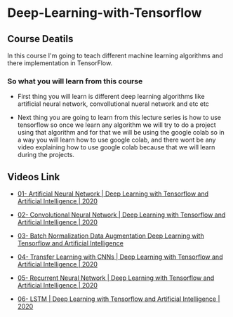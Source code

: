 # Deep-Learning-with-Tensorflow

## Course Deatils

In this course I'm going to teach different machine learning algorithms and there implementation in TensorFlow.

### So what you will learn from this course

- First thing you will learn is different deep learning algorithms like artificial neural network, convollutional nueral network and etc etc
 
- Next thing you are going to learn from this lecture series is how to use tensorflow so once we learn any algorithm we will try to do a project using that algorithm 
  and for that we will be using the google colab so in a way you will learn how to use google colab, and there wont be any video explaining how to use google colab 
  because that we will learn during the projects.


## Videos Link

- [01- Artificial Neural Network | Deep Learning with Tensorflow and Artificial Intelligence | 2020](https://www.youtube.com/watch?v=jmj1ksiDGYM&t=295s)

- [02- Convolutional Neural Network | Deep Learning with Tensorflow and Artificial Intelligence | 2020](https://www.youtube.com/watch?v=wveG0A_Stv8&t=1043s)

- [03- Batch Normalization Data Augmentation Deep Learning with Tensorflow and Artificial Intelligence](https://www.youtube.com/watch?v=sYBrlijw3lA)

- [04- Transfer Learning with CNNs | Deep Learning with Tensorflow and Artificial Intelligence | 2020](https://www.youtube.com/watch?v=OZYB3cxfYwI)

- [05- Recurrent Neural Network | Deep Learning with Tensorflow and Artificial Intelligence | 2020](https://www.youtube.com/watch?v=8cSn36H4JcA)

- [06- LSTM | Deep Learning with Tensorflow and Artificial Intelligence | 2020](https://www.youtube.com/watch?v=qsK9XOWRq7c)






